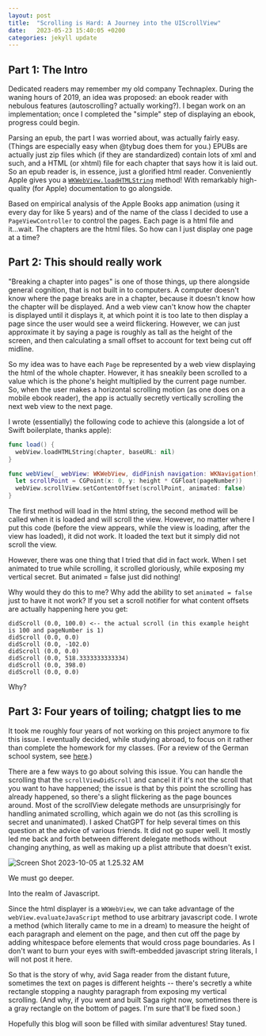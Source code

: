 ```yaml
---
layout: post
title:  "Scrolling is Hard: A Journey into the UIScrollView"
date:   2023-05-23 15:40:05 +0200
categories: jekyll update
---
```

## Part 1: The Intro

Dedicated readers may remember my old company Technaplex. During the waning hours of 2019, an idea was proposed: an ebook reader with nebulous features (autoscrolling? actually working?). I began work on an implementation; once I completed the "simple" step of displaying an ebook, progress could begin.

Parsing an epub, the part I was worried about, was actually fairly easy. (Things are especially easy when @tybug does them for you.) EPUBs are actually just zip files which (if they are standardized) contain lots of xml and such, and a HTML (or xhtml) file for each chapter that says how it is laid out. So an epub reader is, in essence, just a glorified html reader. Conveniently Apple gives you a [`WKWebView.loadHTMLString`](https://developer.apple.com/documentation/webkit/wkwebview/1415004-loadhtmlstring) method! With remarkably high-quality (for Apple) documentation to go alongside.

Based on empirical analysis of the Apple Books app animation (using it every day for like 5 years) and of the name of the class I decided to use a `PageViewController` to control the pages. Each page is a html file and it...wait. The chapters are the html files. So how can I just display one page at a time?

## Part 2: This should really work

"Breaking a chapter into pages" is one of those things, up there alongside general cognition, that is not built in to computers. A computer doesn't know where the page breaks are in a chapter, because it doesn't know how the chapter will be displayed. And a web view can't know how the chapter is displayed until it displays it, at which point it is too late to then display a page since the user would see a weird flickering. However, we can just approximate it by saying a page is roughly as tall as the height of the screen, and then calculating a small offset to account for text being cut off midline.

So my idea was to have each `Page` be represented by a web view displaying the html of the whole chapter. However, it has sneakily been scrolled to a value which is the phone's height multiplied by the current page number. So, when the user makes a horizontal scrolling motion (as one does on a mobile ebook reader), the app is actually secretly vertically scrolling the next web view to the next page.

I wrote (essentially) the following code to achieve this (alongside a lot of Swift boilerplate, thanks apple):

```swift
func load() {
  webView.loadHTMLString(chapter, baseURL: nil)
}

func webView(_ webView: WKWebView, didFinish navigation: WKNavigation!) {
  let scrollPoint = CGPoint(x: 0, y: height * CGFloat(pageNumber))
  webView.scrollView.setContentOffset(scrollPoint, animated: false)
}
```

The first method will load in the html string, the second method will be called when it is loaded and will scroll the view. However, no matter where I put this code (before the view appears, while the view is loading, after the view has loaded), it did not work. It loaded the text but it simply did not scroll the view.

However, there was one thing that I tried that did in fact work. When I set animated to true while scrolling, it scrolled gloriously, while exposing my vertical secret. But animated = false just did nothing!

Why would they do this to me? Why add the ability to set `animated = false` just to have it not work? If you set a scroll notifier for what content offsets are actually happening here you get:

```
didScroll (0.0, 100.0) <-- the actual scroll (in this example height is 100 and pageNumber is 1)
didScroll (0.0, 0.0)
didScroll (0.0, -102.0)
didScroll (0.0, 0.0)
didScroll (0.0, 518.3333333333334)
didScroll (0.0, 398.0)
didScroll (0.0, 0.0)
```

Why?

## Part 3: Four years of toiling; chatgpt lies to me

It took me roughly four years of not working on this project anymore to fix this issue. I eventually decided, while studying abroad, to focus on it rather than complete the homework for my classes. (For a review of the German school system, see [here](innoviox.github.io).) 

There are a few ways to go about solving this issue. You can handle the scrolling that the `scrollViewDidScroll` and cancel it if it's not the scroll that you want to have happened; the issue is that by this point the scrolling has already happened, so there's a slight flickering as the page bounces around. Most of the scrollView delegate methods are unsurprisingly for handling animated scrolling, which again we do not (as this scrolling is secret and unanimated). I asked ChatGPT for help several times on this question at the advice of various friends. It did not go super well. It mostly led me back and forth between different delegate methods without changing anything, as well as making up a plist attribute that doesn't exist. 

![Screen Shot 2023-10-05 at 1.25.32 AM](https://innoviox.github.io/s1.png)

We must go deeper.

Into the realm of Javascript.

Since the html displayer is a `WKWebView`, we can take advantage of the `webView.evaluateJavaScript` method to use arbitrary javascript code. I wrote a method (which literally came to me in a dream) to measure the height of each paragraph and element on the page, and then cut off the page by adding whitespace before elements that would cross page boundaries. As I don't want to burn your eyes with swift-embedded javascript string literals, I will not post it here. 

So that is the story of why, avid Saga reader from the distant future, sometimes the text on pages is different heights -- there's secretly a white rectangle stopping a naughty paragraph from exposing my vertical scrolling. (And why, if you went and built Saga right now, sometimes there is a gray rectangle on the bottom of pages. I'm sure that'll be fixed soon.) 

Hopefully this blog will soon be filled with similar adventures! Stay tuned. 